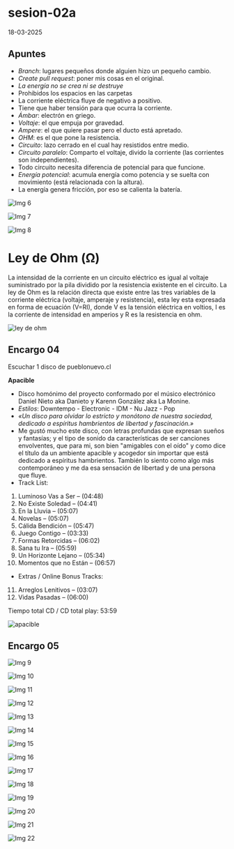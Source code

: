 # sesion-02a

18-03-2025

## Apuntes
* _Branch_: lugares pequeños donde alguien hizo un pequeño cambio.
* _Create pull request_: poner mis cosas en el original.
* _La energía no se crea ni se destruye_
* Prohibidos los espacios en las carpetas
* La corriente eléctrica fluye de negativo a positivo.
* Tiene que haber tensión para que ocurra la corriente.
* _Ámbar_: electrón en griego.
* _Voltaje_: el que empuja por gravedad.
* _Ampere_: el que quiere pasar pero el ducto está apretado.
* _OHM_: es el que pone la resistencia.
* _Circuito_: lazo cerrado en el cual hay resistidos entre medio.
* _Circuito paralelo_: Comparto el voltaje, divido la corriente (las corrientes son independientes).
* Todo circuito necesita diferencia de potencial para que funcione.
* _Energía potencial_: acumula energía como potencia y se suelta con movimiento (está relacionada con la altura).
* La energía genera fricción, por eso se calienta la batería.

![Img 6 ](https://github.com/user-attachments/assets/2d7ea4ee-8cbf-4169-95d6-6bcdc2845c7e)

![Img 7](https://github.com/user-attachments/assets/0ade577c-0aa1-47e3-a225-5122414acb41)

![Img 8](https://github.com/user-attachments/assets/7e760441-64d6-4adb-9fc0-8c9ab03e3ac4)

# Ley de Ohm (Ω)

La intensidad de la corriente en un circuito eléctrico es igual al voltaje suministrado por la pila dividido por la resistencia existente en el circuito.
La ley de Ohm es la relación directa que existe entre las tres variables de la corriente eléctrica (voltaje, amperaje y resistencia), esta ley esta expresada en forma de ecuación (V=RI), donde V es la tensión eléctrica en voltios, I es la corriente de intensidad en amperios y R es la resistencia en ohm.

![ley de ohm](https://github.com/user-attachments/assets/f5bc2977-5611-4621-bc19-ace74e8937fe)

## Encargo 04 
Escuchar 1 disco de pueblonuevo.cl 

**Apacible**

* Disco homónimo del proyecto conformado por el músico electrónico Daniel Nieto aka Danieto y Karenn González aka La Monine.
* _Estilos_: Downtempo - Electronic - IDM - Nu Jazz - Pop
* _«Un disco para olvidar lo estricto y monótono de nuestra sociedad, dedicado a espíritus hambrientos de libertad y fascinación.»_
* Me gustó mucho este disco, con letras profundas que expresan sueños y fantasías; y el tipo de sonido da características de ser canciones envolventes, que para mi, son bien "amigables con el oído" y como dice el título da un ambiente apacible y acogedor sin importar que está dedicado a espíritus hambrientos. También lo siento como algo más contemporáneo y me da esa sensación de libertad y de una persona que fluye.
* Track List:
01. Luminoso Vas a Ser – (04:48) 
02. No Existe Soledad – (04:41) 
03. En la Lluvia – (05:07) 
04. Novelas – (05:07)
05. Cálida Bendición – (05:47) 
06. Juego Contigo – (03:33) 
07. Formas Retorcidas – (06:02)
08. Sana tu Ira – (05:59) 
09. Un Horizonte Lejano – (05:34) 
10. Momentos que no Están – (06:57)
* Extras / Online Bonus Tracks:
11. Arreglos Lenitivos – (03:07) 
12. Vidas Pasadas – (06:00) 

Tiempo total CD / CD total play: 53:59

![apacible](https://github.com/user-attachments/assets/a6e14f7d-cde1-4951-bc3a-34f3e9206274)

## Encargo 05

![Img 9](https://github.com/user-attachments/assets/b63ea290-a1cc-4da1-b797-58ffe0722904)

![Img 10](https://github.com/user-attachments/assets/b882f1f6-786b-4239-b293-fbc092185112)

![Img 11](https://github.com/user-attachments/assets/a7fc4cf4-60c6-46f7-a131-c50b213ca9b1)

![Img 12](https://github.com/user-attachments/assets/978bcca7-235f-430c-8824-74fe85d36434)

![Img 13](https://github.com/user-attachments/assets/7aa542b5-91ed-4e08-b272-49f09a205e8b)

![Img 14](https://github.com/user-attachments/assets/76598c2d-b0c7-472d-bb8d-b768e3a8747f)

![Img 15](https://github.com/user-attachments/assets/4b848f42-57ec-4517-ba39-42e23722a715)

![Img 16](https://github.com/user-attachments/assets/e2f847cf-2c85-47a2-bb43-7f47271e679a)

![Img 17](https://github.com/user-attachments/assets/d2c12ecd-7458-40d8-b4aa-684d7a6781ac)

![Img 18](https://github.com/user-attachments/assets/40487850-4116-449f-90b1-ba9ef2681d27)

![Img 19](https://github.com/user-attachments/assets/16c8bb10-02f2-446c-bd66-957e9ccc2e2d)

![Img 20](https://github.com/user-attachments/assets/46c946ee-ccd1-4631-a135-124bf254dca6)

![Img 21](https://github.com/user-attachments/assets/372f038b-c4ce-4bd5-9dd4-d71d99194b71)

![Img 22](https://github.com/user-attachments/assets/03d49634-8052-4782-a881-86522cf09521)
